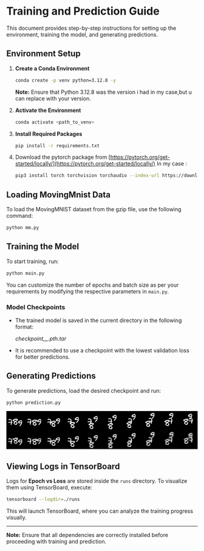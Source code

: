 # Training and Prediction Guide

This document provides step-by-step instructions for setting up the environment, training the model, and generating predictions.

## Environment Setup

1. **Create a Conda Environment**
   ```sh
   conda create -p venv python=3.12.8 -y
   ```
   **Note:** Ensure that Python 3.12.8 was the version i had in my case,but u can replace with your version.

2. **Activate the Environment**
   ```sh
   conda activate <path_to_venv>
   ```

3. **Install Required Packages**
   ```sh
   pip install -r requirements.txt
   ```
4. Download the pytorch package from [https://pytorch.org/get-started/locally/](https://pytorch.org/get-started/locally/)
   In my  case :
   ```sh
   pip3 install torch torchvision torchaudio --index-url https://download.pytorch.org/whl/cu118
   ```
## Loading MovingMnist Data

To load the MovingMNIST dataset from the gzip file, use the following command:
   ```sh
   python mm.py
   ```

## Training the Model

To start training, run:
   ```sh
   python main.py
   ```
You can customize the number of epochs and batch size as per your requirements by modifying the respective parameters in `main.py`.

### Model Checkpoints

- The trained model is saved in the current directory in the following format:
  
  *checkpoint_<epoch>_<loss>.pth.tar*
  
- It is recommended to use a checkpoint with the lowest validation loss for better predictions.

## Generating Predictions

To generate predictions, load the desired checkpoint and run:
   ```sh
   python prediction.py
   ```
![](https://github.com/Yashas-naidu/ConvLSTM/blob/main/images/movingmnist.png)
## Viewing Logs in TensorBoard

Logs for **Epoch vs Loss** are stored inside the `runs` directory. To visualize them using TensorBoard, execute:
   ```sh
   tensorboard --logdir=./runs
   ```

This will launch TensorBoard, where you can analyze the training progress visually.

---

**Note:** Ensure that all dependencies are correctly installed before proceeding with training and prediction.

